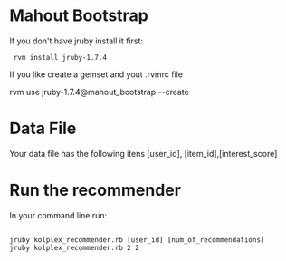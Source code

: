 # Mahout Bootstrap

If you don't have jruby install it first:

``` 
 rvm install jruby-1.7.4

```

If you like create a gemset and yout .rvmrc file

rvm use jruby-1.7.4@mahout_bootstrap --create

# Data File

Your data file has the following itens [user_id], [item_id],[interest_score]

# Run the recommender

In your command line run:

``` 

jruby kolplex_recommender.rb [user_id] [num_of_recommendations]
jruby kolplex_recommender.rb 2 2

```
